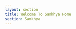 ```yaml
---
layout: section
title: Welcome To Samkhya Home
section: Samkhya
---
```

<!--{% assign panel = site.panels[0] %}

{{ panel.content }}-->